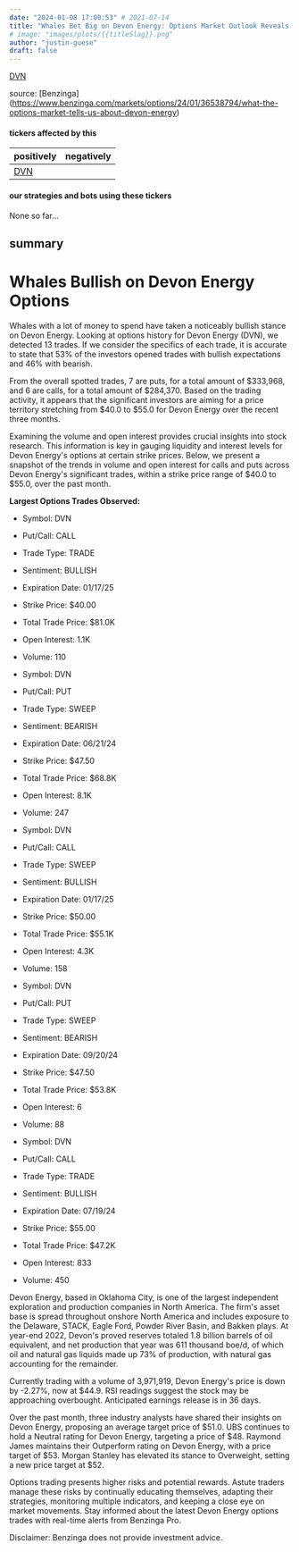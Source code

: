 ```yaml
---
date: "2024-01-08 17:00:53" # 2021-07-14
title: "Whales Bet Big on Devon Energy: Options Market Outlook Reveals Bullish Sentiment"
# image: "images/plots/{{titleSlag}}.png"
author: "justin-guese"
draft: false
---
```

<a href='https://finance.yahoo.com/quote/DVN' target='_blank'>DVN</a> 

source: [Benzinga](<a href='https://www.benzinga.com/markets/options/24/01/36538794/what-the-options-market-tells-us-about-devon-energy' target='_blank'>https://www.benzinga.com/markets/options/24/01/36538794/what-the-options-market-tells-us-about-devon-energy</a>)

#### tickers affected by this

| positively | negatively |
|------------|------------
| <a href='https://finance.yahoo.com/quote/DVN' target='_blank'>DVN</a> |  |

#### our strategies and bots using these tickers

None so far...

## summary

# Whales Bullish on Devon Energy Options

Whales with a lot of money to spend have taken a noticeably bullish stance on Devon Energy. Looking at options history for Devon Energy (DVN), we detected 13 trades. If we consider the specifics of each trade, it is accurate to state that 53% of the investors opened trades with bullish expectations and 46% with bearish.

From the overall spotted trades, 7 are puts, for a total amount of $333,968, and 6 are calls, for a total amount of $284,370. Based on the trading activity, it appears that the significant investors are aiming for a price territory stretching from $40.0 to $55.0 for Devon Energy over the recent three months.

Examining the volume and open interest provides crucial insights into stock research. This information is key in gauging liquidity and interest levels for Devon Energy's options at certain strike prices. Below, we present a snapshot of the trends in volume and open interest for calls and puts across Devon Energy's significant trades, within a strike price range of $40.0 to $55.0, over the past month.

**Largest Options Trades Observed:**

- Symbol: DVN
- Put/Call: CALL
- Trade Type: TRADE
- Sentiment: BULLISH
- Expiration Date: 01/17/25
- Strike Price: $40.00
- Total Trade Price: $81.0K
- Open Interest: 1.1K
- Volume: 110

- Symbol: DVN
- Put/Call: PUT
- Trade Type: SWEEP
- Sentiment: BEARISH
- Expiration Date: 06/21/24
- Strike Price: $47.50
- Total Trade Price: $68.8K
- Open Interest: 8.1K
- Volume: 247

- Symbol: DVN
- Put/Call: CALL
- Trade Type: SWEEP
- Sentiment: BULLISH
- Expiration Date: 01/17/25
- Strike Price: $50.00
- Total Trade Price: $55.1K
- Open Interest: 4.3K
- Volume: 158

- Symbol: DVN
- Put/Call: PUT
- Trade Type: SWEEP
- Sentiment: BEARISH
- Expiration Date: 09/20/24
- Strike Price: $47.50
- Total Trade Price: $53.8K
- Open Interest: 6
- Volume: 88

- Symbol: DVN
- Put/Call: CALL
- Trade Type: TRADE
- Sentiment: BULLISH
- Expiration Date: 07/19/24
- Strike Price: $55.00
- Total Trade Price: $47.2K
- Open Interest: 833
- Volume: 450

Devon Energy, based in Oklahoma City, is one of the largest independent exploration and production companies in North America. The firm's asset base is spread throughout onshore North America and includes exposure to the Delaware, STACK, Eagle Ford, Powder River Basin, and Bakken plays. At year-end 2022, Devon's proved reserves totaled 1.8 billion barrels of oil equivalent, and net production that year was 611 thousand boe/d, of which oil and natural gas liquids made up 73% of production, with natural gas accounting for the remainder.

Currently trading with a volume of 3,971,919, Devon Energy's price is down by -2.27%, now at $44.9. RSI readings suggest the stock may be approaching overbought. Anticipated earnings release is in 36 days.

Over the past month, three industry analysts have shared their insights on Devon Energy, proposing an average target price of $51.0. UBS continues to hold a Neutral rating for Devon Energy, targeting a price of $48. Raymond James maintains their Outperform rating on Devon Energy, with a price target of $53. Morgan Stanley has elevated its stance to Overweight, setting a new price target at $52.

Options trading presents higher risks and potential rewards. Astute traders manage these risks by continually educating themselves, adapting their strategies, monitoring multiple indicators, and keeping a close eye on market movements. Stay informed about the latest Devon Energy options trades with real-time alerts from Benzinga Pro.

Disclaimer: Benzinga does not provide investment advice.